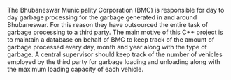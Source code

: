 The Bhubaneswar Municipality Corporation (BMC) is responsible for day to day garbage  processing for the garbage generated in and around Bhubaneswar. For this reason they have outsourced  the entire task of garbage processing to a third party. The main motive of this C++ project  is to maintain a database on behalf of  BMC to keep track of the amount of garbage processed every day, month and year along with the type  of garbage. A central supervisor should keep track of the number of vehicles employed by the third  party for garbage loading and unloading along with the maximum loading capacity of each vehicle.
